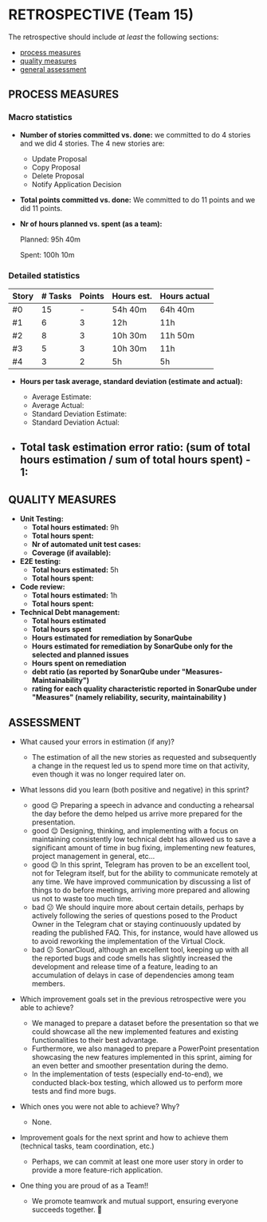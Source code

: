 RETROSPECTIVE (Team 15)
=====================================

The retrospective should include _at least_ the following
sections:

- [process measures](#process-measures)
- [quality measures](#quality-measures)
- [general assessment](#assessment)

## PROCESS MEASURES

### Macro statistics

- **Number of stories committed vs. done:**
  we committed to do 4 stories and we did 4 stories.
  The 4 new stories are:
  - Update Proposal
  - Copy Proposal
  - Delete Proposal
  - Notify Application Decision

- **Total points committed vs. done:**
  We committed to do 11 points and we did 11 points.

- **Nr of hours planned vs. spent (as a team):**

  Planned: 95h 40m

  Spent: 100h 10m

### Detailed statistics

| Story  | # Tasks | Points | Hours est. | Hours actual |
|--------|---------|--------|------------|--------------|
|   #0   |   15    |   -    |  54h 40m   |  64h 40m     |
|   #1   |   6    |   3    |  12h        |     11h      |
|   #2   |   8    |   3    |   10h 30m   |   11h 50m    |
|   #3   |   5    |   3    |   10h 30m   |      11h     |
|   #4   |   3    |   2    |     5h      |     5h       |



- **Hours per task average, standard deviation (estimate and actual):**
  - Average Estimate:
  - Average Actual:
  - Standard Deviation Estimate:
  - Standard Deviation Actual:

- **Total task estimation error ratio: (sum of total hours estimation / sum of total hours spent) - 1:**
  -


## QUALITY MEASURES

- **Unit Testing:**
  - **Total hours estimated:** 9h
  - **Total hours spent:**
  - **Nr of automated unit test cases:**
  - **Coverage (if available):**
- **E2E testing:**
  - **Total hours estimated:** 5h
  - **Total hours spent:**
- **Code review:**
  - **Total hours estimated:** 1h
  - **Total hours spent:**
- **Technical Debt management:**
  - **Total hours estimated**
  - **Total hours spent**
  - **Hours estimated for remediation by SonarQube**
  - **Hours estimated for remediation by SonarQube only for the selected and planned issues**
  - **Hours spent on remediation**
  - **debt ratio (as reported by SonarQube under "Measures-Maintainability")**
  - **rating for each quality characteristic reported in SonarQube under "Measures" (namely reliability, security, maintainability )**


## ASSESSMENT

- What caused your errors in estimation (if any)?
    - The estimation of all the new stories as requested and subsequently a change in the request led us to spend more time on that activity, even though it was no longer required later on.

- What lessons did you learn (both positive and negative) in this sprint?
    - good 😌 Preparing a speech in advance and conducting a rehearsal the day before the demo helped us arrive more prepared for the presentation.
    - good 😌 Designing, thinking, and implementing with a focus on maintaining consistently low technical debt has allowed us to save a significant amount of time in bug fixing, implementing new features, project management in general, etc...
    - good 😌 In this sprint, Telegram has proven to be an excellent tool, not for Telegram itself, but for the ability to communicate remotely at any time. We have improved communication by discussing a list of things to do before meetings, arriving more prepared and allowing us not to waste too much time.
    - bad  😕 We should inquire more about certain details, perhaps by actively following the series of questions posed to the Product Owner in the Telegram chat or staying continuously updated by reading the published FAQ. This, for instance, would have allowed us to avoid reworking the implementation of the Virtual Clock.
    - bad  😕 SonarCloud, although an excellent tool, keeping up with all the reported bugs and code smells has slightly increased the development and release time of a feature, leading to an accumulation of delays in case of dependencies among team members.

- Which improvement goals set in the previous retrospective were you able to achieve?
    - We managed to prepare a dataset before the presentation so that we could showcase all the new implemented features and existing functionalities to their best advantage.
    - Furthermore, we also managed to prepare a PowerPoint presentation showcasing the new features implemented in this sprint, aiming for an even better and smoother presentation during the demo.
    - In the implementation of tests (especially end-to-end), we conducted black-box testing, which allowed us to perform more tests and find more bugs.

- Which ones you were not able to achieve? Why?
    - None.

- Improvement goals for the next sprint and how to achieve them (technical tasks, team coordination, etc.)
    - Perhaps, we can commit at least one more user story in order to provide a more feature-rich application.

- One thing you are proud of as a Team!!
    - We promote teamwork and mutual support, ensuring everyone succeeds together. 💜